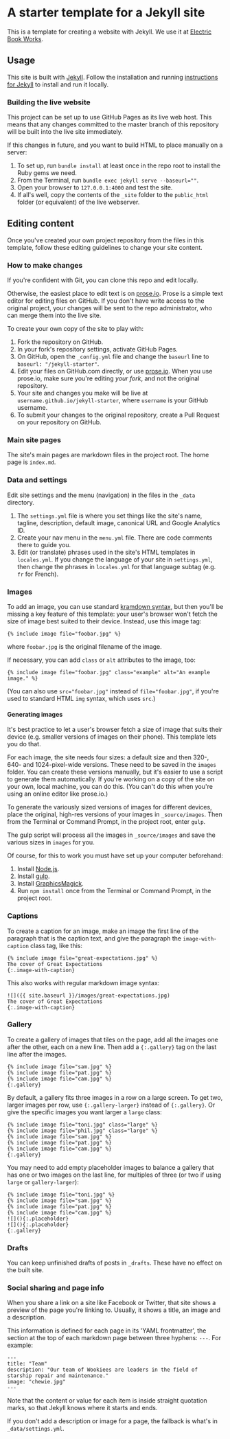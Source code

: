 # A starter template for a Jekyll site

This is a template for creating a website with Jekyll. We use it at [Electric Book Works](https://electricbookworks.com).

## Usage

This site is built with [Jekyll](https://jekyllrb.com). Follow the installation and running [instructions for Jekyll](https://jekyllrb.com/docs/home/) to install and run it locally.

### Building the live website

This project can be set up to use GitHub Pages as its live web host. This means that any changes committed to the master branch of this repository will be built into the live site immediately.

If this changes in future, and you want to build HTML to place manually on a server:

1. To set up, run `bundle install` at least once in the repo root to install the Ruby gems we need.
2. From the Terminal, run `bundle exec jekyll serve --baseurl=""`.
3. Open your browser to `127.0.0.1:4000` and test the site.
4. If all's well, copy the contents of the `_site` folder to the `public_html` folder (or equivalent) of the live webserver.

## Editing content

Once you've created your own project repository from the files in this template, follow these editing guidelines to change your site content.

### How to make changes

If you're confident with Git, you can clone this repo and edit locally.

Otherwise, the easiest place to edit text is on [prose.io](https://prose.io). Prose is a simple text editor for editing files on GitHub. If you don't have write access to the original project, your changes will be sent to the repo administrator, who can merge them into the live site.

To create your own copy of the site to play with:

1. Fork the repository on GitHub.
2. In your fork's repository settings, activate GitHub Pages.
3. On GitHub, open the `_config.yml` file and change the `baseurl` line to `baseurl: "/jekyll-starter"`.
4. Edit your files on GitHub.com directly, or use [prose.io](https://prose.io). When you use prose.io, make sure you're editing *your fork*, and not the original repository.
5. Your site and changes you make will be live at `username.github.io/jekyll-starter`, where `username` is your GitHub username.
6. To submit your changes to the original repository, create a Pull Request on your repository on GitHub.

### Main site pages

The site's main pages are markdown files in the project root. The home page is `index.md`.

### Data and settings

Edit site settings and the menu (navigation) in the files in the `_data` directory.

1. The `settings.yml` file is where you set things like the site's name, tagline, description, default image, canonical URL and Google Analytics ID.
2. Create your nav menu in the `menu.yml` file. There are code comments there to guide you.
3. Edit (or translate) phrases used in the site's HTML templates in `locales.yml`. If you change the language of your site in `settings.yml`, then change the phrases in `locales.yml` for that language subtag (e.g. `fr` for French).

### Images

To add an image, you can use standard [kramdown syntax](https://kramdown.gettalong.org/quickref.html#links-and-images), but then you'll be missing a key feature of this template: your user's browser won't fetch the size of image best suited to their device. Instead, use this image tag:

```
{% include image file="foobar.jpg" %}
```

where `foobar.jpg` is the original filename of the image.

If necessary, you can add `class` or `alt` attributes to the image, too:

```
{% include image file="foobar.jpg" class="example" alt="An example image." %}
```

(You can also use `src="foobar.jpg"` instead of `file="foobar.jpg"`, if you're used to standard HTML `img` syntax, which uses `src`.)

#### Generating images

It's best practice to let a user's browser fetch a size of image that suits their device (e.g. smaller versions of images on their phone). This template lets you do that.

For each image, the site needs four sizes: a default size and then 320-, 640- and 1024-pixel-wide versions. These need to be saved in the `images` folder. You can create these versions manually, but it's easier to use a script to generate them automatically. If you're working on a copy of the site on your own, local machine, you can do this. (You can't do this when you're using an online editor like prose.io.)

To generate the variously sized versions of images for different devices, place the original, high-res versions of your images in `_source/images`. Then from the Terminal or Command Prompt, in the project root, enter `gulp`.

The gulp script will process all the images in `_source/images` and save the various sizes in `images` for you.

Of course, for this to work you must have set up your computer beforehand:

1. Install [Node.js](https://nodejs.org).
2. Install [gulp](https://gulpjs.com/).
3. Install [GraphicsMagick](http://www.graphicsmagick.org/).
4. Run `npm install` once from the Terminal or Command Prompt, in the project root.

### Captions

To create a caption for an image, make an image the first line of the paragraph that is the caption text, and give the paragraph the `image-with-caption` class tag, like this:

```
{% include image file="great-expectations.jpg" %}
The cover of Great Expectations
{:.image-with-caption}
```

This also works with regular markdown image syntax:

```
![]({{ site.baseurl }}/images/great-expectations.jpg)
The cover of Great Expectations
{:.image-with-caption}
```

### Gallery

To create a gallery of images that tiles on the page, add all the images one after the other, each on a new line. Then add a `{:.gallery}` tag on the last line after the images.

```
{% include image file="sam.jpg" %}
{% include image file="pat.jpg" %}
{% include image file="cam.jpg" %}
{:.gallery}
```

By default, a gallery fits three images in a row on a large screen. To get two, larger images per row, use `{:.gallery-larger}` instead of `{:.gallery}`. Or give the specific images you want larger a `large` class:

```
{% include image file="toni.jpg" class="large" %}
{% include image file="phil.jpg" class="large" %}
{% include image file="sam.jpg" %}
{% include image file="pat.jpg" %}
{% include image file="cam.jpg" %}
{:.gallery}
```

You may need to add empty placeholder images to balance a gallery that has one or two images on the last line, for multiples of three (or two if using `large` or `gallery-larger`):

```
{% include image file="toni.jpg" %}
{% include image file="sam.jpg" %}
{% include image file="pat.jpg" %}
{% include image file="cam.jpg" %}
![](){:.placeholder}
![](){:.placeholder}
{:.gallery}
```

### Drafts

You can keep unfinished drafts of posts in `_drafts`. These have no effect on the built site.

### Social sharing and page info

When you share a link on a site like Facebook or Twitter, that site shows a preview of the page you're linking to. Usually, it shows a title, an image and a description.

This information is defined for each page in its 'YAML frontmatter', the section at the top of each markdown page between three hyphens: `---`. For example:

```
---
title: "Team"
description: "Our team of Wookiees are leaders in the field of starship repair and maintenance."
image: "chewie.jpg"
---
```

Note that the content or value for each item is inside straight quotation marks, so that Jekyll knows where it starts and ends.

If you don't add a description or image for a page, the fallback is what's in `_data/settings.yml`.
